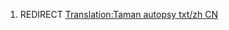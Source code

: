1.  REDIRECT [Translation:Taman autopsy txt/zh
    CN](Translation:Taman_autopsy_txt/zh_CN "wikilink")